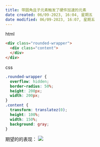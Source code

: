 ```yaml
---
title: 带圆角且子元素触发了硬件加速的元素
date created: 06/09-2023, 16:04, 星期五
date modified: 06/09-2023, 16:07, 星期五
---
```

html
```html
<div class="rounded-wrapper">
  <div class="content">
  </div>
</div>
```

css
```css
.rounded-wrapper {
  overflow: hidden;
  border-radius: 50%;
  height: 200px;
  width: 200px;
}
.content {
  transform: translatez(0);
  height: 100%;
  width: 150%;
  background: gray;
}

```

 期望的的表现：
 ![](https://vercel-proxy.norah1to.com/proxy/raw.githubusercontent.com/NoraH1to/cdn/master/img/20230609160652.png)
 